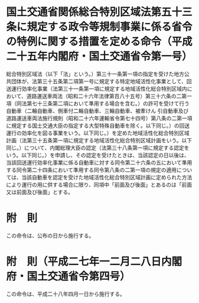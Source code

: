 # 国土交通省関係総合特別区域法第五十三条に規定する政令等規制事業に係る省令の特例に関する措置を定める命令（平成二十五年内閣府・国土交通省令第一号）
総合特別区域法（以下「法」という。）第三十一条第一項の指定を受けた地方公共団体が、法第三十五条第二項第一号に規定する特定地域活性化事業として、回送運行効率化事業（法第三十一条第一項に規定する地域活性化総合特別区域内において、道路運送車両法（昭和二十六年法律第百八十五号）第三十六条の二第一項（同法第七十三条第二項において準用する場合を含む。）の許可を受けて行う自動車（二輪自動車、側車付二輪自動車、三輪自動車、被牽けん
引自動車及び道路運送車両法施行規則（昭和二十六年運輸省令第七十四号）第八条の二第一項に規定する国土交通大臣の指定する大型特殊自動車を除く。以下同じ。）の回送運行の効率化を図る事業をいう。以下同じ。）を定めた地域活性化総合特別区域計画（法第三十五条第一項に規定する地域活性化総合特別区域計画をいう。以下同じ。）について、内閣総理大臣の認定（法第三十八条第一項に規定する認定をいう。以下同じ。）を申請し、その認定を受けたときは、当該認定の日以後は、当該回送運行効率化事業に係る自動車に対する同令第二十六条の五において準用する同令第二十四条において準用する同令第八条の二第一項の規定の適用については、当該自動車を認定を受けた地域活性化総合特別区域計画に定められた方法により運行の用に供する場合に限り、同項中「前面及び後面」とあるのは「前面又は前面及び後面」とする。
# 附　則
この命令は、公布の日から施行する。
# 附　則（平成二七年一二月二八日内閣府・国土交通省令第四号）
この命令は、平成二十八年四月一日から施行する。
